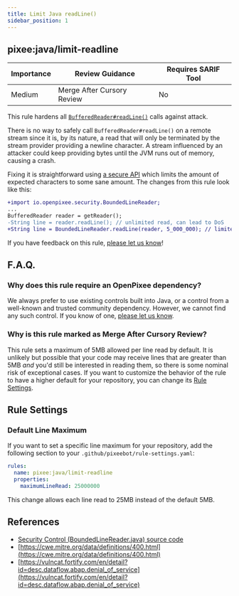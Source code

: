 ```yaml
---
title: Limit Java readLine()
sidebar_position: 1
---
```


## pixee:java/limit-readline

| Importance | Review Guidance            | Requires SARIF Tool |
|------------|----------------------------|---------------------|
 | Medium     | Merge After Cursory Review | No                  |

This rule hardens all [`BufferedReader#readLine()`](https://docs.oracle.com/javase/8/docs/api/java/io/BufferedReader.html#readLine--) calls against attack.

There is no way to safely call `BufferedReader#readLine()` on a remote stream since it is, by its nature, a read that will only be terminated by the stream provider providing a newline character. A stream influenced by an attacker could keep providing bytes until the JVM runs out of memory, causing a crash.

Fixing it is straightforward using [a secure API](https://github.com/openpixee/java-security-toolkit/blob/main/src/main/java/io/pixee/security/BoundedLineReader.java) which limits the amount of expected characters to some sane amount. The changes from this rule look like this:

```diff
+import io.openpixee.security.BoundedLineReader;
...
BufferedReader reader = getReader();
-String line = reader.readLine(); // unlimited read, can lead to DoS
+String line = BoundedLineReader.readLine(reader, 5_000_000); // limited to 5MB
```


If you have feedback on this rule, [please let us know](mailto:feedback@pixee.ai)!

## F.A.Q. 

### Why does this rule require an OpenPixee dependency?

We always prefer to use existing controls built into Java, or a control from a well-known and trusted community dependency. However, we cannot find any such control. If you know of one, [please let us know](https://pixee.ai/feedback/).

### Why is this rule marked as Merge After Cursory Review?

This rule sets a maximum of 5MB allowed per line read by default. It is unlikely but possible that your code may receive lines that are greater than 5MB _and_ you'd still be interested in reading them, so there is some nominal risk of exceptional cases. If you want to customize the behavior of the rule to have a higher default for your repository, you can change its [Rule Settings](./pixee_java_limit-readline.md#rule-settings).

## Rule Settings

### Default Line Maximum
If you want to set a specific line maximum for your repository, add the following section to your `.github/pixeebot/rule-settings.yaml`:
```yaml
rules:
  name: pixee:java/limit-readline
  properties:
    maximumLineRead: 25000000
```
This change allows each line read to 25MB instead of the default 5MB.

## References
* [Security Control (BoundedLineReader.java) source code](https://github.com/openpixee/java-security-toolkit/blob/main/src/main/java/io/openpixee/security/BoundedLineReader.java)
* [https://cwe.mitre.org/data/definitions/400.html](https://cwe.mitre.org/data/definitions/400.html)
* [https://vulncat.fortify.com/en/detail?id=desc.dataflow.abap.denial_of_service](https://vulncat.fortify.com/en/detail?id=desc.dataflow.abap.denial_of_service)
